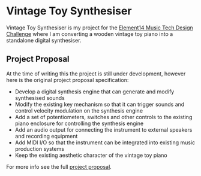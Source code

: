 # Vintage Toy Synthesiser #

Vintage Toy Synthesiser is my project for the [Element14 Music Tech Design Challenge](https://www.element14.com/community/community/design-challenges/musictech) where I am converting a wooden vintage toy piano into a standalone digital synthesiser.

## Project Proposal ##

At the time of writing this the project is still under development, however here is the original project proposal specification:
+ Develop a digital synthesis engine that can generate and modify synthesised sounds
+ Modify the existing key mechanism so that it can trigger sounds and control velocity modulation on the synthesis engine
+ Add a set of potentiometers, switches and other controls to the existing piano enclosure for controlling the synthesis engine
+ Add an audio output for connecting the instrument to external speakers and recording equipment
+ Add MIDI I/O so that the instrument can be integrated into existing music production systems
+ Keep the existing aesthetic character of the vintage toy piano

For more info see the full [project proposal](https://www.element14.com/community/community/design-challenges/musictech/blog/2015/12/20/my-music-tech-design-challenge-project-proposal--vintage-toy-synthesiser).
